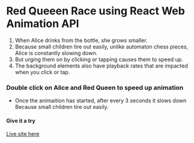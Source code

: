 # Red Queeen Race using React Web Animation API

1. When Alice drinks from the bottle, she grows smaller.
2. Because small children tire out easily, unlike automaton chess pieces, Alice is constantly slowing down.
3. But urging them on by clicking or tapping causes them to speed up.
4. The background elements also have playback rates that are impacted when you click or tap.

### Double click on Alice and Red Queen to speed up animation
- Once the animaition has started, after every 3 seconds it slows down Because small children tire out easily. 
<h4>Give it a try</h4>
<a href="react-webanimation-taimoor.surge.s">Live site here</a>